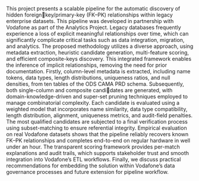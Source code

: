 This project presents a scalable pipeline for the automatic discovery of hidden foreignkey/primary-key (FK–PK) relationships within legacy enterprise datasets. This
pipeline was developed in partnership with Vodafone as part of the Analytics Project.
Legacy databases frequently experience a loss of explicit meaningful relationships
over time, which can significantly complicate critical tasks such as data integration,
migration, and analytics. The proposed methodology utilizes a diverse approach,
using metadata extraction, heuristic candidate generation, multi-feature scoring, and
efficient composite-keys discovery. This integrated framework enables the inference
of implicit relationships, removing the need for prior documentation.
Firstly, column-level metadata is extracted, including name tokens, data types,
length distributions, uniqueness ratios, and null densities, from ten tables of the
ODS CAMA PRD schema. Subsequently, both single-column and composite candidates are generated, with domain-knowledge-driven and super-set pruning techniques
employed to manage combinatorial complexity. Each candidate is evaluated using a
weighted model that incorporates name similarity, data type compatibility, length
distribution, alignment, uniqueness metrics, and audit-field penalties. The most
qualified candidates are subjected to a final verification process using subset-matching
to ensure referential integrity.
Empirical evaluation on real Vodafone datasets shows that the pipeline reliably
recovers known FK–PK relationships and completes end-to-end on regular hardware
in well under an hour. The transparent scoring framework provides per-match
explanations and audit trails, which supports stakeholder trust and smooth integration
into Vodafone’s ETL workflows. Finally, we discuss practical recommendations for
embedding the solution within Vodafone’s data governance processes and future
extension for pipeline workflow.

